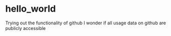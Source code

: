 # hello_world
Trying out the functionality of github
I wonder if all usage data on github are publicly accessible
